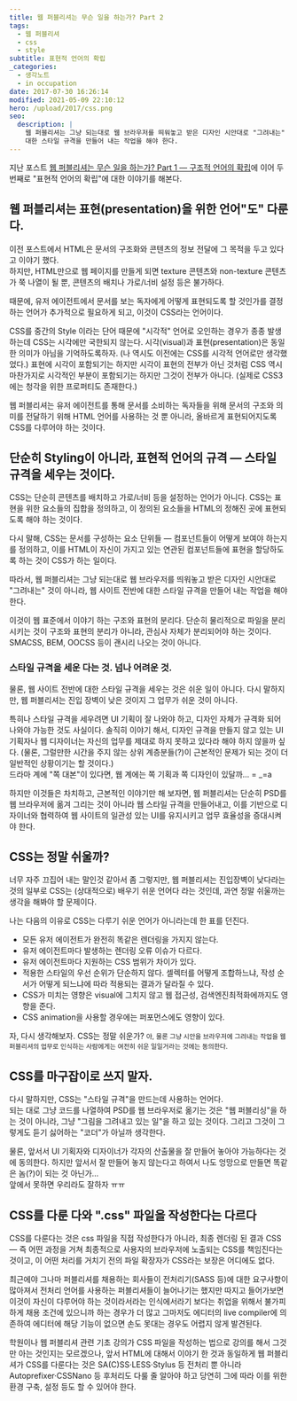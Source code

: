 ```yaml
---
title: 웹 퍼블리셔는 무슨 일을 하는가? Part 2
tags:
  - 웹 퍼블리셔
  - css
  - style
subtitle: 표현적 언어의 확립
_categories:
  - 생각노트
  - in occupation
date: 2017-07-30 16:26:14
modified: 2021-05-09 22:10:12
hero: /upload/2017/css.png
seo:
  description: |
    웹 퍼블리셔는 그냥 되는대로 웹 브라우저를 띄워놓고 받은 디자인 시안대로 "그려내는" 것이 아니라, 웹 사이트 전반에
    대한 스타일 규격을 만들어 내는 작업을 해야 한다.
---
```



지난 포스트 [웹 퍼블리셔는 무슨 일을 하는가? Part 1 &mdash; 구조적 언어의 확립](/2017/07/26/establishment-of-structural-language/)에
이어 두 번째로 "표현적 언어의 확립"에 대한 이야기를 해본다.

## 웹 퍼블리셔는 표현(presentation)을 위한 언어"도" 다룬다.

이전 포스트에서 HTML은 문서의 구조화와 콘텐츠의 정보 전달에 그 목적을 두고 있다고 이야기 했다. <br>
하지만, HTML만으로 웹 페이지를 만들게 되면 texture 콘텐츠와 non-texture 콘텐츠가 쭉 나열이 될 뿐,
콘텐츠의 배치나 가로/너비 설정 등은 불가하다.

때문에, 유저 에이전트에서 문서를 보는 독자에게 어떻게 표현되도록 할 것인가를 결정하는 언어가
추가적으로 필요하게 되고, 이것이 CSS라는 언어이다.

CSS를 중간의 Style 이라는 단어 때문에 "시각적" 언어로 오인하는 경우가 종종 발생하는데 CSS는 시각에만
국한되지 않는다. 시각(visual)과 표현(presentation)은 동일한 의미가 아님을 기억하도록하자. (나 역시도
이전에는 CSS를 시각적 언어로만 생각했었다.) 표현에 시각이 포함되기는 하지만 시각이
표현의 전부가 아닌 것처럼 CSS 역시 마찬가지로 시각적인 부분이 포함되기는 하지만 그것이 전부가 아니다.
(실제로 CSS3에는 청각을 위한 프로퍼티도 존재한다.)

웹 퍼블리셔는 유저 에이전트를 통해 문서를 소비하는 독자들을 위해 문서의 구조와 의미를 전달하기 위해
HTML 언어를 사용하는 것 뿐 아니라, 올바르게 표현되어지도록 CSS를 다루어야 하는 것이다.

## 단순히 Styling이 아니라, 표현적 언어의 규격 &mdash; 스타일 규격을 세우는 것이다.

CSS는 단순히 콘텐츠를 배치하고 가로/너비 등을 설정하는 언어가 아니다. CSS는 표현을 위한 요소들의
집합을 정의하고, 이 정의된 요소들을 HTML의 정해진 곳에 표현되도록 해야 하는 것이다.

다시 말해, CSS는 문서를 구성하는 요소 단위들 &mdash; 컴포넌트들이 어떻게 보여야 하는지를 정의하고,
이를 HTML이 자신이 가지고 있는 연관된 컴포넌트들에 표현을 할당하도록 하는 것이 CSS가 하는 일이다.

따라서, 웹 퍼블리셔는 그냥 되는대로 웹 브라우저를 띄워놓고 받은 디자인 시안대로 "그려내는" 것이 아니라,
웹 사이트 전반에 대한 스타일 규격을 만들어 내는 작업을 해야 한다.

이것이 웹 표준에서 이야기 하는 구조와 표현의 분리다.
단순히 물리적으로 파일을 분리시키는 것이 구조와 표현의 분리가 아니라, 관심사 자체가 분리되어야 하는
것이다. SMACSS, BEM, OOCSS 등이 괜시리 나오는 것이 아니다.

### 스타일 규격을 세운 다는 것. 넘나 어려운 것.

물론, 웹 사이트 전반에 대한 스타일 규격을 세우는 것은 쉬운 일이 아니다. 다시 말하지만, 웹 퍼블리셔는
진입 장벽이 낮은 것이지 그 업무가 쉬운 것이 아니다.

특히나 스타일 규격을 세우려면 UI 기획이 잘 나와야 하고, 디자인 자체가 규격화 되어 나와야 가능한 것도
사실이다. 솔직히 이야기 해서, 디자인 규격을 만들지 않고 있는 UI 기획자나 웹 디자이너는 자신의 업무를
제대로 하지 못하고 있다라 해야 하지 않을까 싶다. (물론, 그럴만한 시간을 주지 않는 상위 계층분들(?)이
근본적인 문제가 되는 것이 더 일반적인 상황이기는 할 것이다.) <br>
드라마 계에 "쪽 대본"이 있다면, 웹 계에는 쪽 기획과 쪽 디자인이 있달까... = _=a

하지만 이것들은 차치하고, 근본적인 이야기만 해 보자면, 웹 퍼블리셔는 단순히 PSD를 웹 브라우저에 옮겨
그리는 것이 아니라 웹 스타일 규격을 만들어내고, 이를 기반으로 디자이너와 협력하여 웹 사이트의 일관성
있는 UI를 유지시키고 업무 효율성을 증대시켜야 한다.

## CSS는 정말 쉬울까?

너무 자주 끄집어 내는 말인것 같아서 좀 그렇지만, 웹 퍼블리셔는 진입장벽이 낮다라는 것의 일부로
CSS는 (상대적으로) 배우기 쉬운 언어다 라는 것인데, 과연 정말 쉬울까는 생각을 해봐야 할 문제이다.

나는 다음의 이유로 CSS는 다루기 쉬운 언어가 아니라는데 한 표를 던진다.

- 모든 유저 에이전트가 완전히 똑같은 렌더링을 가지지 않는다.
- 유저 에이전트마다 발생하는 렌더링 오류 이슈가 다르다.
- 유저 에이전트마다 지원하는 CSS 범위가 차이가 있다.
- 적용한 스타일의 우선 순위가 단순하지 않다. 셀렉터를 어떻게 조합하느냐, 작성 순서가 어떻게 되느냐에
따라 적용되는 결과가 달라질 수 있다.
- CSS가 미치는 영향은 visual에 그치지 않고 웹 접근성, 검색엔진최적화에까지도 영향을 준다.
- CSS animation을 사용할 경우에는 퍼포먼스에도 영향이 있다.

자, 다시 생각해보자. CSS는 정말 쉬운가?
<small>아, 물론 그냥 시안을 브라우저에 그려내는 작업을 웹 퍼블리셔의 업무로 인식하는 사람에게는
여전히 쉬운 일일거라는 것에는 동의한다.</small>

## CSS를 마구잡이로 쓰지 말자.

다시 말하지만, CSS는 "스타일 규격"을 만드는데 사용하는 언어다. <br>
되는 대로 그냥 코드를 나열하여 PSD를 웹 브라우저로 옮기는 것은 "웹 퍼블리싱"을 하는 것이 아니라,
그냥 "그림을 그려내고 있는 일"을 하고 있는 것이다. 그리고 그것이 그렇게도 듣기 싫어하는 "코더"가
아닐까 생각한다.

물론, 앞서서 UI 기획자와 디자이너가 각자의 산출물을 잘 만들어 놓아야 가능하다는 것에 동의한다.
하지만 앞서서 잘 만들어 놓지 않는다고 하여서 나도 엉망으로 만들면 똑같은 놈(?)이 되는 것 아닌가... <br>
앞에서 못하면 우리라도 잘하자 ㅠㅠ

## CSS를 다룬 다와 ".css" 파일을 작성한다는 다르다

CSS를 다룬다는 것은 css 파일을 직접 작성한다가 아니라, 최종 렌더링 된 결과 CSS &mdash; 즉
어떤 과정을 거쳐 최종적으로 사용자의 브라우저에 노출되는 CSS를 책임진다는 것이고, 이 어떤
처리를 거치기 전의 파일 확장자가 CSS라는 보장은 어디에도 없다.

최근에야 그나마 퍼블리셔를 채용하는 회사들이 전처리기(SASS 등)에 대한 요구사항이 많아져서
전처리 언어를 사용하는 퍼블리셔들이 늘어나기는 했지만 따지고 들어가보면 이것이 자신이 다루어야
하는 것이라서라는 인식에서라기 보다는 취업을 위해서 불가피하게 채용 조건에 있으니까 하는 경우가
더 많고 그마저도 에디터의 live compiler에 의존하여 에디터에 해당 기능이 없으면 손도 못대는
경우도 어렵지 않게 발견된다.

학원이나 웹 퍼블리셔 관련 기초 강의가 CSS 파일을 작성하는 법으로 강의를 해서 그것만 아는
것인지는 모르겠으나, 앞서 HTML에 대해서 이야기 한 것과 동일하게 웹 퍼블리셔가 CSS를 다룬다는
것은 SA(C)SS&middot;LESS&middot;Stylus 등 전처리 뿐 아니라
Autoprefixer&middot;CSSNano 등 후처리도 다룰 줄 알아야 하고 당연히 그에 따라
이를 위한 환경 구축, 설정 등도 할 수 있어야 한다.